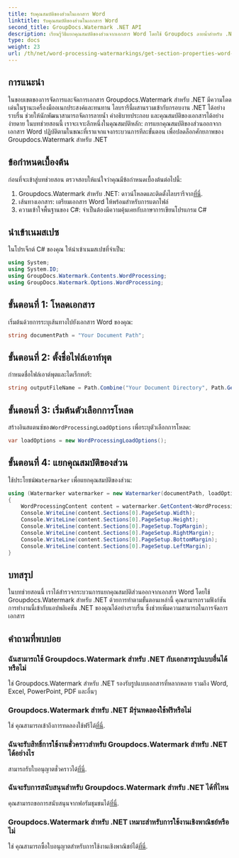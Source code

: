 ```yaml
---
title: รับคุณสมบัติของส่วนในเอกสาร Word
linktitle: รับคุณสมบัติของส่วนในเอกสาร Word
second_title: GroupDocs.Watermark .NET API
description: เรียนรู้วิธีแยกคุณสมบัติของส่วนจากเอกสาร Word โดยใช้ Groupdocs ลายน้ำสำหรับ .NET เพิ่มความสามารถในการจัดการเอกสารของคุณได้อย่างง่ายดาย
type: docs
weight: 23
url: /th/net/word-processing-watermarkings/get-section-properties-word-docs/
---
```

## การแนะนำ
ในขอบเขตของการจัดการและจัดการเอกสาร Groupdocs.Watermark สำหรับ .NET มีความโดดเด่นในฐานะเครื่องมืออเนกประสงค์และทนทาน ไลบรารีนี้ผสานรวมเข้ากับกรอบงาน .NET ได้อย่างราบรื่น ช่วยให้นักพัฒนาสามารถจัดการลายน้ำ คำอธิบายประกอบ และคุณสมบัติของเอกสารได้อย่างง่ายดาย ในบทช่วยสอนนี้ เราจะเจาะลึกหนึ่งในคุณสมบัติหลัก: การแยกคุณสมบัติของส่วนออกจากเอกสาร Word ปฏิบัติตามในขณะที่เราแจกแจงกระบวนการทีละขั้นตอน เพื่อปลดล็อกศักยภาพของ Groupdocs.Watermark สำหรับ .NET
## ข้อกำหนดเบื้องต้น
ก่อนที่จะเข้าสู่บทช่วยสอน ตรวจสอบให้แน่ใจว่าคุณมีข้อกำหนดเบื้องต้นต่อไปนี้:
1.  Groupdocs.Watermark สำหรับ .NET: ดาวน์โหลดและติดตั้งไลบรารีจาก[ที่นี่](https://releases.groupdocs.com/Watermark/net/).
2. เส้นทางเอกสาร: เตรียมเอกสาร Word ให้พร้อมสำหรับการแตกไฟล์
3. ความเข้าใจพื้นฐานของ C#: จำเป็นต้องมีความคุ้นเคยกับภาษาการเขียนโปรแกรม C#

## นำเข้าเนมสเปซ
ในโปรเจ็กต์ C# ของคุณ ให้นำเข้าเนมสเปซที่จำเป็น:
```csharp
using System;
using System.IO;
using GroupDocs.Watermark.Contents.WordProcessing;
using GroupDocs.Watermark.Options.WordProcessing;
```
## ขั้นตอนที่ 1: โหลดเอกสาร
เริ่มต้นด้วยการระบุเส้นทางไปยังเอกสาร Word ของคุณ:
```csharp
string documentPath = "Your Document Path";
```
## ขั้นตอนที่ 2: ตั้งชื่อไฟล์เอาท์พุต
กำหนดชื่อไฟล์เอาต์พุตและไดเร็กทอรี:
```csharp
string outputFileName = Path.Combine("Your Document Directory", Path.GetFileName(documentPath));
```
## ขั้นตอนที่ 3: เริ่มต้นตัวเลือกการโหลด
 สร้างอินสแตนซ์ของ`WordProcessingLoadOptions` เพื่อระบุตัวเลือกการโหลด:
```csharp
var loadOptions = new WordProcessingLoadOptions();
```
## ขั้นตอนที่ 4: แยกคุณสมบัติของส่วน
 ใช้ประโยชน์`Watermarker` เพื่อแยกคุณสมบัติของส่วน:
```csharp
using (Watermarker watermarker = new Watermarker(documentPath, loadOptions))
{
    WordProcessingContent content = watermarker.GetContent<WordProcessingContent>();
    Console.WriteLine(content.Sections[0].PageSetup.Width);
    Console.WriteLine(content.Sections[0].PageSetup.Height);
    Console.WriteLine(content.Sections[0].PageSetup.TopMargin);
    Console.WriteLine(content.Sections[0].PageSetup.RightMargin);
    Console.WriteLine(content.Sections[0].PageSetup.BottomMargin);
    Console.WriteLine(content.Sections[0].PageSetup.LeftMargin);
}
```

## บทสรุป
ในบทช่วยสอนนี้ เราได้สำรวจกระบวนการแยกคุณสมบัติส่วนออกจากเอกสาร Word โดยใช้ Groupdocs.Watermark สำหรับ .NET ด้วยการทำตามขั้นตอนเหล่านี้ คุณสามารถรวมฟังก์ชันการทำงานนี้เข้ากับแอปพลิเคชัน .NET ของคุณได้อย่างราบรื่น ซึ่งช่วยเพิ่มความสามารถในการจัดการเอกสาร
## คำถามที่พบบ่อย
### ฉันสามารถใช้ Groupdocs.Watermark สำหรับ .NET กับเอกสารรูปแบบอื่นได้หรือไม่
ใช่ Groupdocs.Watermark สำหรับ .NET รองรับรูปแบบเอกสารที่หลากหลาย รวมถึง Word, Excel, PowerPoint, PDF และอื่นๆ
### Groupdocs.Watermark สำหรับ .NET มีรุ่นทดลองใช้ฟรีหรือไม่
 ใช่ คุณสามารถเข้าถึงการทดลองใช้ฟรีได้[ที่นี่](https://releases.groupdocs.com/).
### ฉันจะรับสิทธิ์การใช้งานชั่วคราวสำหรับ Groupdocs.Watermark สำหรับ .NET ได้อย่างไร
 สามารถรับใบอนุญาตชั่วคราวได้[ที่นี่](https://purchase.groupdocs.com/temporary-license/).
### ฉันจะรับการสนับสนุนสำหรับ Groupdocs.Watermark สำหรับ .NET ได้ที่ไหน
 คุณสามารถขอการสนับสนุนจากฟอรัมชุมชนได้[ที่นี่](https://forum.groupdocs.com/c/watermark/19).
### Groupdocs.Watermark สำหรับ .NET เหมาะสำหรับการใช้งานเชิงพาณิชย์หรือไม่
 ใช่ คุณสามารถซื้อใบอนุญาตสำหรับการใช้งานเชิงพาณิชย์ได้[ที่นี่](https://purchase.groupdocs.com/buy).